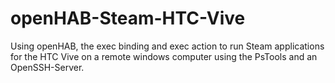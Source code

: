 # openHAB-Steam-HTC-Vive
Using openHAB, the exec binding and exec action to run Steam applications for the HTC Vive on a remote windows computer using the PsTools and an OpenSSH-Server.
